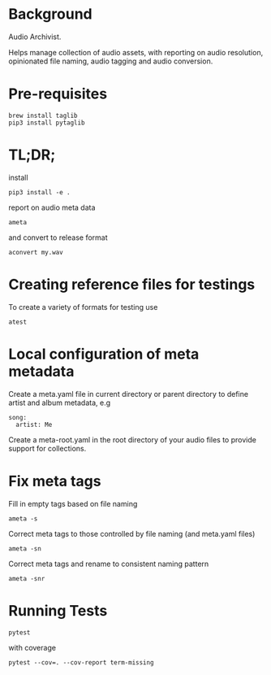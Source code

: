 # Background

Audio Archivist.

Helps manage collection of audio assets, with reporting on audio resolution,
opinionated file naming, audio tagging and audio conversion.

# Pre-requisites

    brew install taglib
    pip3 install pytaglib

# TL;DR;

install

    pip3 install -e .

report on audio meta data

    ameta

and convert to release format

    aconvert my.wav

# Creating reference files for testings

To create a variety of formats for testing use

    atest

# Local configuration of meta metadata

Create a meta.yaml file in current directory or parent directory to define
artist and album metadata, e.g

    song:
      artist: Me

Create a meta-root.yaml in the root directory of your audio files to provide
support for collections.      

# Fix meta tags

Fill in empty tags based on file naming

    ameta -s

Correct meta tags to those controlled by file naming (and meta.yaml files)

    ameta -sn

Correct meta tags and rename to consistent naming pattern

    ameta -snr

# Running Tests

    pytest

with coverage

    pytest --cov=. --cov-report term-missing
